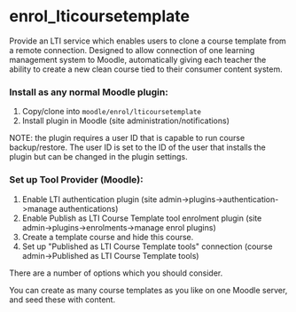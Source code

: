# enrol_lticoursetemplate

Provide an LTI service which enables users to clone a course template from a remote connection.  Designed to allow connection of one learning management system to Moodle, automatically giving each teacher the ability to create a new clean course tied to their consumer content system.

### Install as any normal Moodle plugin:

1. Copy/clone into `moodle/enrol/lticoursetemplate`
2. Install plugin in Moodle (site administration/notifications)

NOTE: the plugin requires a user ID that is capable to run course backup/restore.  The user ID is set to the ID of the user that installs the plugin but can be changed in the plugin settings.

### Set up Tool Provider (Moodle):

1. Enable LTI authentication plugin (site admin->plugins->authentication->manage authentications)
2. Enable Publish as LTI Course Template tool enrolment plugin (site admin->plugins->enrolments->manage enrol plugins)
3. Create a template course and hide this course.
4. Set up "Published as LTI Course Template tools" connection (course admin->Published as LTI Course Template tools)

There are a number of options which you should consider.

You can create as many course templates as you like on one Moodle server, and seed these with content.

